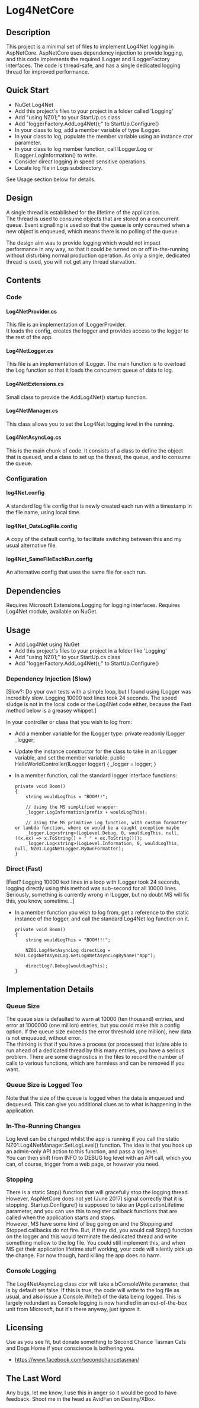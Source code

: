 # Log4NetCore

## Description

This project is a minimal set of files to implement Log4Net logging in AspNetCore.
AspNetCore uses dependency injection to provide logging, and this code implements the required ILogger and ILoggerFactory interfaces.
The code is thread-safe, and has a single dedicated logging thread for improved performance.


 
## Quick Start

 - NuGet Log4Net
 - Add this project's files to your project in a folder called 'Logging'
 - Add "using NZ01;" to your StartUp.cs class
 - Add "loggerFactory.AddLog4Net();" to StartUp.Configure()
 - In your class to log, add a member variable of type ILogger.
 - In your class to log, populate the member variable using an instance ctor parameter.
 - In your class to log member function, call ILogger.Log<T> or ILogger.LogInformation() to write.
 - Consider direct logging in speed sensitive operations.
 - Locate log file in Logs subdirectory.
 
See Usage section below for details.


## Design

A single thread is established for the lifetime of the application.  
The thread is used to consume objects that are stored on a concurrent queue.
Event signalling is used so that the queue is only consumed when a new object is enqueued, which means there is no polling of the queue.

The design aim was to provide logging which would not impact performance in any way, so that it could be turned on or off in-the-running without disturbing normal production operation.
As only a single, dedicated thread is used, you will not get any thread starvation.


## Contents

### Code

#### Log4NetProvider.cs
    
This file is an implementation of ILoggerProvider.  
It loads the config, creates the logger and provides access to the logger to the rest of the app.


#### Log4NetLogger.cs

This file is an implementation of ILogger.
The main function is to overload the Log<T> function so that it loads the concurrent queue of data to log.


#### Log4NetExtensions.cs

Small class to provide the AddLog4Net() startup function.


#### Log4NetManager.cs

This class allows you to set the Log4Net logging level in the running.


#### Log4NetAsyncLog.cs

This is the main chunk of code.
It consists of a class to define the object that is queued, and a class to set up the thread, the queue, and to consume the queue.


### Configuration

#### log4Net.config 

A standard log file config that is newly created each run with a timestamp in the file name, using local time.


#### log4Net_DateLogFile.config 

A copy of the default config, to facilitate switching between this and my usual alternative file.


#### log4Net_SameFileEachRun.config

An alternative config that uses the same file for each run.



## Dependencies

Requires Microsoft.Extensions.Logging for logging interfaces.
Requires Log4Net module, available on NuGet.



## Usage

 - Add Log4Net using NuGet
 - Add this project's files to your project in a folder like 'Logging'
 - Add "using NZ01;" to your StartUp.cs class
 - Add "loggerFactory.AddLog4Net();" to StartUp.Configure()

### Dependency Injection (Slow)

[Slow?: Do your own tests with a simple loop, but I found using ILogger was incredibly slow.  Logging 10000 text lines took 24 seconds.  The speed sludge is not in the local code or the Log4Net code either, because the Fast method below is a greasey whippet.]

In your controller or class that you wish to log from:

 - Add a member variable for the ILogger type:
       private readonly ILogger _logger;
       
 - Update the instance constructor for the class to take in an ILogger variable, and set the member variable:
       public HelloWorldController(ILogger<HelloWorldController> logger) { _logger = logger; }
       
 - In a member function, call the standard logger interface functions:
 
       private void Boom()
       {
           string wouldLogThis = "BOOM!!";

           // Using the MS simplified wrapper:
           _logger.LogInformation(prefix + wouldLogThis);
                
           // Using the MS primitive Log function, with custom formatter or lambda function, where ex would be a caught exception maybe
           _logger.Log<string>(LogLevel.Debug, 0, wouldLogThis, null, ((x,ex) => x.ToString() + " " + ex.ToString()));
           _logger.Log<string>(LogLevel.Information, 0, wouldLogThis, null, NZ01.Log4NetLogger.MyOwnFormatter);
       }
 
### Direct (Fast)

[Fast? Logging 10000 text lines in a loop with ILogger took 24 seconds, logging directly using this method was sub-second for all 10000 lines.  Seriously, something is currently wrong in ILogger, but no doubt MS will fix this, you know, sometime...]

 - In a member function you wish to log from, get a reference to the static instance of the logger, and call the standard Log4Net log function on it.   
 
       private void Boom()
       {
           string wouldLogThis = "BOOM!!!";
          
           NZ01.Log4NetAsyncLog directLog = NZ01.Log4NetAsyncLog.GetLog4NetAsyncLogByName("App");
           
           directLog?.Debug(wouldLogThis); 
       }



## Implementation Details

### Queue Size

The queue size is defaulted to warn at 10000 (ten thousand) entries, and error at 1000000 (one million) entries, but you could make this a config option.
If the queue size exceeds the error threshold (one million), new data is not enqueued, without error.  
The thinking is that if you have a process (or processes) that is/are able to run ahead of a dedicated thread by this many entries, you have a serious problem.
There are some diagnostics in the files to record the number of calls to various functions, which are harmless and can be removed if you want.


### Queue Size is Logged Too

Note that the size of the queue is logged when the data is enqueued and dequeued.
This can give you additional clues as to what is happening in the application.


### In-The-Running Changes

Log level can be changed whilst the app is running if you call the static NZ01.Log4NetManager.SetLogLevel() function.
The idea is that you hook up an admin-only API action to this function, and pass a log level.  
You can then shift from INFO to DEBUG log level with an API call, which you can, of course, trigger from a web page, or however you need.


### Stopping

There is a static Stop() function that will gracefully stop the logging thread.
However, AspNetCore does not yet (June 2017) signal correctly that it is stopping.
Startup.Configure() is supposed to take an IApplicationLifetime parameter, and you can use this to register callback functions that are called when the application starts and stops.  
However, MS have some kind of bug going on and the Stopping and Stopped callbacks do not fire.
But, if they did, you would call Stop() function on the logger and this would terminate the dedicated thread and write something mellow to the log file.
You could still implement this, and when MS get their application lifetime stuff working, your code will silently pick up the change.
For now though, hard killing the app does no harm.


### Console Logging

The Log4NetAsyncLog class ctor will take a bConsoleWrite parameter, that is by default set false.
If this is true, the code will write to the log file as usual, and also issue a Console.Write() of the data being logged.
This is largely redundant as Console logging is now handled in an out-of-the-box unit from Microsoft, but it's there anyway, just ignore it.



## Licensing

Use as you see fit, but donate something to Second Chance Tasman Cats and Dogs Home if your conscience is bothering you.
 - https://www.facebook.com/secondchancetasman/


 
## The Last Word

Any bugs, let me know, I use this in anger so it would be good to have feedback.
Shoot me in the head as AvidFan on Destiny/XBox.
